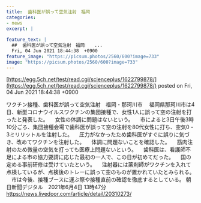 ```yaml
---
title:  歯科医が誤って空気注射　福岡　  
categories:
- news
excerpt: |
  
feature_text: |
  ##  歯科医が誤って空気注射　福岡　  ...
  Fri, 04 Jun 2021 18:44:38  +0900
feature_image: "https://picsum.photos/2560/600?image=733"
image: "https://picsum.photos/2560/600?image=733"
---
```


[https://egg.5ch.net/test/read.cgi/scienceplus/1622799878/](https://egg.5ch.net/test/read.cgi/scienceplus/1622799878/)
posted on Fri, 04 Jun 2021 18:44:38  +0900

<!--more-->

ワクチン接種、歯科医が誤って空気注射　福岡・那珂川市 　福岡県那珂川市は4日、新型コロナウイルスワクチンの集団接種で、女性1人に誤って空の注射を打ったと発表した。 　女性の体調に問題はないという。 　市によると3日午後3時10分ごろ、集団接種会場で歯科医が誤って空の注射を80代女性に打ち、空気0・3ミリリットルを注射した。 　圧力がなかったため歯科医がすぐに誤りに気づき、改めてワクチンを注射した。 　体調に問題ないことを確認した。 　筋肉注射のため微量の空気を打っても医療上問題ないという。 　歯科医は、看護師不足による市の協力要請に応じた最初の一人で、この日が初めてだった。 　国の定める事前研修は受けていたという。 　注射器には薬剤師がワクチンを入れて点検しているが、点検後のトレーに誤って空のものが置かれていたとみられる。 　市は今後、接種ブースに運ぶ際や接種直前の確認を徹底するとしている。 朝日新聞デジタル　2021年6月4日 13時47分 https://news.livedoor.com/article/detail/20310273/
